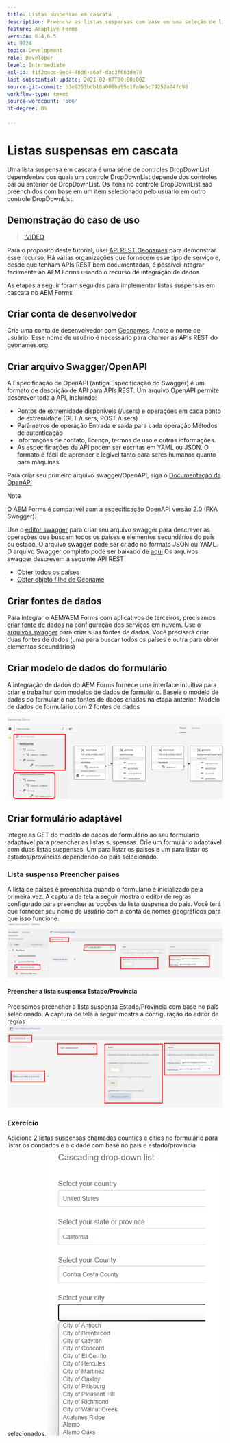 ```yaml
---
title: Listas suspensas em cascata
description: Preencha as listas suspensas com base em uma seleção de lista suspensa anterior.
feature: Adaptive Forms
version: 6.4,6.5
kt: 9724
topic: Development
role: Developer
level: Intermediate
exl-id: f1f2cacc-9ec4-46d6-a6af-dac3f663de78
last-substantial-update: 2021-02-07T00:00:00Z
source-git-commit: b3e9251bdb18a008be95c1fa9e5c79252a74fc98
workflow-type: tm+mt
source-wordcount: '606'
ht-degree: 0%

---
```


# Listas suspensas em cascata

Uma lista suspensa em cascata é uma série de controles DropDownList dependentes dos quais um controle DropDownList depende dos controles pai ou anterior de DropDownList. Os itens no controle DropDownList são preenchidos com base em um item selecionado pelo usuário em outro controle DropDownList.

## Demonstração do caso de uso

>[!VIDEO](https://video.tv.adobe.com/v/340344?quality=12&learn=on)

Para o propósito deste tutorial, usei [API REST Geonames](http://api.geonames.org/) para demonstrar esse recurso.
Há várias organizações que fornecem esse tipo de serviço e, desde que tenham APIs REST bem documentadas, é possível integrar facilmente ao AEM Forms usando o recurso de integração de dados

As etapas a seguir foram seguidas para implementar listas suspensas em cascata no AEM Forms

## Criar conta de desenvolvedor

Crie uma conta de desenvolvedor com [Geonames](https://www.geonames.org/login). Anote o nome de usuário. Esse nome de usuário é necessário para chamar as APIs REST do geonames.org.

## Criar arquivo Swagger/OpenAPI

A Especificação de OpenAPI (antiga Especificação do Swagger) é um formato de descrição de API para APIs REST. Um arquivo OpenAPI permite descrever toda a API, incluindo:

* Pontos de extremidade disponíveis (/users) e operações em cada ponto de extremidade (GET /users, POST /users)
* Parâmetros de operação Entrada e saída para cada operação Métodos de autenticação
* Informações de contato, licença, termos de uso e outras informações.
* As especificações da API podem ser escritas em YAML ou JSON. O formato é fácil de aprender e legível tanto para seres humanos quanto para máquinas.

Para criar seu primeiro arquivo swagger/OpenAPI, siga o [Documentação da OpenAPI](https://swagger.io/docs/specification/2-0/basic-structure/)

>[!NOTE]
> O AEM Forms é compatível com a especificação OpenAPI versão 2.0 (FKA Swagger).

Use o [editor swagger](https://editor.swagger.io/) para criar seu arquivo swagger para descrever as operações que buscam todos os países e elementos secundários do país ou estado. O arquivo swagger pode ser criado no formato JSON ou YAML. O arquivo Swagger completo pode ser baixado de [aqui](assets/swagger-files.zip)
Os arquivos swagger descrevem a seguinte API REST
* [Obter todos os países](http://api.geonames.org/countryInfoJSON?username=yourusername)
* [Obter objeto filho de Geoname](http://api.geonames.org/childrenJSON?formatted=true&amp;geonameId=6252001&amp;username=yourusername)

## Criar fontes de dados

Para integrar o AEM/AEM Forms com aplicativos de terceiros, precisamos [criar fonte de dados](https://experienceleague.adobe.com/docs/experience-manager-learn/forms/ic-web-channel-tutorial/parttwo.html) na configuração dos serviços em nuvem. Use o [arquivos swagger](assets/swagger-files.zip) para criar suas fontes de dados.
Você precisará criar duas fontes de dados (uma para buscar todos os países e outra para obter elementos secundários)


## Criar modelo de dados do formulário

A integração de dados do AEM Forms fornece uma interface intuitiva para criar e trabalhar com [modelos de dados de formulário](https://experienceleague.adobe.com/docs/experience-manager-65/forms/form-data-model/create-form-data-models.html). Baseie o modelo de dados do formulário nas fontes de dados criadas na etapa anterior. Modelo de dados de formulário com 2 fontes de dados

![fdm](assets/geonames-fdm.png)


## Criar formulário adaptável

Integre as GET do modelo de dados de formulário ao seu formulário adaptável para preencher as listas suspensas.
Crie um formulário adaptável com duas listas suspensas. Um para listar os países e um para listar os estados/províncias dependendo do país selecionado.

### Lista suspensa Preencher países

A lista de países é preenchida quando o formulário é inicializado pela primeira vez. A captura de tela a seguir mostra o editor de regras configurado para preencher as opções da lista suspensa do país. Você terá que fornecer seu nome de usuário com a conta de nomes geográficos para que isso funcione.
![países get](assets/get-countries-rule-editor.png)

#### Preencher a lista suspensa Estado/Província

Precisamos preencher a lista suspensa Estado/Província com base no país selecionado. A captura de tela a seguir mostra a configuração do editor de regras
![estado-província-opções](assets/state-province-options.png)

### Exercício

Adicione 2 listas suspensas chamadas counties e cities no formulário para listar os condados e a cidade com base no país e estado/província selecionados.
![exercício](assets/cascading-drop-down-exercise.png)
